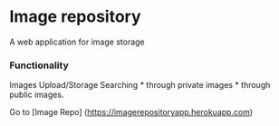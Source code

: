 # Image repository

A web application for image storage

### Functionality
Images Upload/Storage 
Searching 
    * through private images
    * through public images.

Go to [Image Repo] (https://imagerepositoryapp.herokuapp.com)
